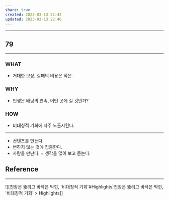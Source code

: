 ```yaml
---
share: true
created: 2023-03-13 22:42
updated: 2023-03-13 22:46
---
```


---
## 79
---
### WHAT
- 거대한 보상, 실패의 비용은 적은.
### WHY
- 인생은 배팅의 연속, 어떤 곳에 걸 것인가?
### HOW
- 비대칭적 기회에 자주 노출시킨다.
---

- 컨텐츠를 만든다.
- 변하지 않는 것에 집중한다.
- 사람을 만난다. = 생각을 많이 보고 듣는다.

## Reference
---
![[천장은 뚫리고 바닥은 막힌, '비대칭적 기회'#Highlights|천장은 뚫리고 바닥은 막힌, '비대칭적 기회' > Highlights]]

